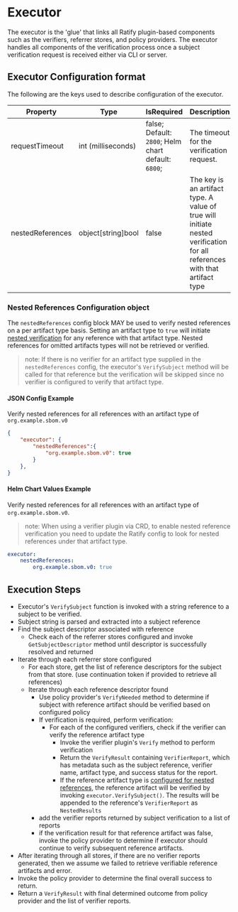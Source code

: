 # Executor

The executor is the 'glue' that links all Ratify plugin-based components such as the verifiers, referrer stores, and policy providers. The executor handles all components of the verification process once a subject verification request is received either via CLI or server.

## Executor Configuration format

The following are the keys used to describe configuration of the executor.

| Property | Type | IsRequired | Description |
| -------- | ---- | ---------- | ----------- |
| requestTimeout    | int (milliseconds) | false; Default: `2800`; Helm chart default: `6800`;| The timeout for the verification request. |
| nestedReferences  | object[string]bool | false | The key is an artifact type. A value of true will initiate nested verification for all references with that artifact type |

### Nested References Configuration object

The `nestedReferences` config block MAY be used to verify nested references on a per artifact type basis. Setting an artifact type to `true` will initiate [nested verification](./README.md#nested-verification) for any reference with that artifact type. Nested references for omitted artifacts types will not be retrieved or verified. 

>note: If there is no verifier for an artifact type supplied in the `nestedReferences` config, the executor's `VerifySubject` method will be called for that reference but the verification will be skipped since no verifier is configured to verify that artifact type.

#### JSON Config Example

Verify nested references for all references with an artifact type of `org.example.sbom.v0`

```json
{
    "executor": {
        "nestedReferences":{
            "org.example.sbom.v0": true
        }
    },
}
```

#### Helm Chart Values Example

Verify nested references for all references with an artifact type of `org.example.sbom.v0`. 

>note: When using a verifier plugin via CRD, to enable nested reference verification you need to update the Ratify config to look for nested references under that artifact type.

```yaml
executor:
    nestedReferences:
        org.example.sbom.v0: true
```

## Execution Steps

- Executor's `VerifySubject` function is invoked with a string reference to a subject to be verified.
- Subject string is parsed and extracted into a subject reference
- Find the subject descriptor associated with reference
    - Check each of the referrer stores configured and invoke `GetSubjectDescriptor` method until descriptor is successfully resolved and returned
- Iterate through each referrer store configured
    - For each store, get the list of reference descriptors for the subject from that store. (use continuation token if provided to retrieve all references)
    - Iterate through each reference descriptor found
        - Use policy provider's `VerifyNeeded` method to determine if subject with reference artifact should be verified based on configured policy
        - If verification is required, perform verification:
            - For each of the configured verifiers, check if the verifier can verify the reference artifact type
                - Invoke the verifier plugin's `Verify` method to perform verification
                - Return the `VerifyResult` containing `VerifierReport`, which has metadata such as the subject reference, verifier name, artifact type, and success status for the report. 
                - If the reference artifact type is [configured for nested references](./executor.md#nested-references-configuration-object), the reference artifact will be verified by invoking `executor.VerifySubject()`. The results will be appended to the reference's `VerifierReport` as `NestedResults`
        - add the verifier reports returned by subject verification to a list of reports
        - if the verification result for that reference artifact was false, invoke the policy provider to determine if executor should continue to verify subsequent reference artifacts.
- After iterating through all stores, if there are no verifier reports generated, then we assume we failed to retrieve verifiable reference artifacts and error.
- Invoke the policy provider to determine the final overall success to return.
- Return a `VerifyResult` with final determined outcome from policy provider and the list of verifier reports.
